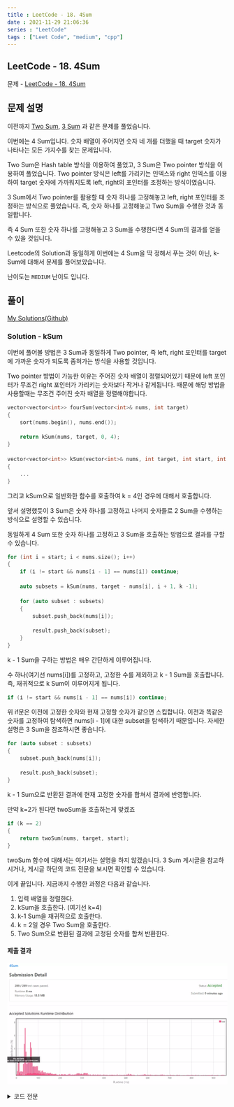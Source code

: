 ```yaml
---
title : LeetCode - 18. 4Sum
date : 2021-11-29 21:06:36
series : "LeetCode"
tags : ["Leet Code", "medium", "cpp"]
---
```


## LeetCode - 18. 4Sum
문제 - [LeetCode - 18. 4Sum](https://leetcode.com/problems/4sum/)

## 문제 설명
이전까지 [Two Sum](https://jaehee.dev/#/post/1), [3 Sum](https://jaehee.dev/#/post/15) 과 같은 문제를 풀었습니다.

이번에는 4 Sum입니다. 숫자 배열이 주어지면 숫자 네 개를 더했을 때 target 숫자가 나타나는 모든 가지수를 찾는 문제입니다. 

Two Sum은 Hash table 방식을 이용하여 풀었고, 3 Sum은 Two pointer 방식을 이용하여 풀었습니다. Two pointer 방식은 left를 가리키는 인덱스와 right 인덱스를 이용하여 target 숫자에 가까워지도록 left, right의 포인터를 조정하는 방식이였습니다.

3 Sum에서 Two pointer를 활용할 때 숫자 하나를 고정해놓고 left, right 포인터를 조정하는 방식으로 풀었습니다. 즉, 숫자 하나를 고정해놓고 Two Sum을 수행한 것과 동일합니다.

즉 4 Sum 또한 숫자 하나를 고정해놓고 3 Sum을 수행한다면 4 Sum의 결과를 얻을 수 있을 것입니다.

Leetcode의 Solution과 동일하게 이번에는 4 Sum을 딱 정해서 푸는 것이 아닌, k-Sum에 대해서 문제를 풀어보았습니다.

난이도는 `MEDIUM` 난이도 입니다.

## 풀이
[My Solutions(Github)](https://github.com/LDobac/leetcode/tree/master/18.%204Sum)

### Solution - kSum

이번에 풀어볼 방법은 3 Sum과 동일하게 Two pointer, 즉 left, right 포인터를 target에 가까운 숫자가 되도록 좁혀가는 방식을 사용할 것입니다. 

Two pointer 방법이 가능한 이유는 주어진 숫자 배열이 정렬되어있기 때문에 left 포인터가 무조건 right 포인터가 가리키는 숫자보다 작거나 같게됩니다. 때문에 해당 방법을 사용할때는 무조건 주어진 숫자 배열을 정렬해야합니다.

```cpp
vector<vector<int>> fourSum(vector<int>& nums, int target) 
{
    sort(nums.begin(), nums.end());

    return kSum(nums, target, 0, 4);
}

vector<vector<int>> kSum(vector<int>& nums, int target, int start, int k)
{
    ...
}
```

그리고 kSum으로 일반화한 함수를 호출하여 k = 4인 경우에 대해서 호출합니다.

앞서 설명했듯이 3 Sum은 숫자 하나를 고정하고 나머지 숫자들로 2 Sum을 수행하는 방식으로 설명할 수 있습니다.

동일하게 4 Sum 또한 숫자 하나를 고정하고 3 Sum을 호출하는 방법으로 결과를 구할 수 있습니다.

```cpp
for (int i = start; i < nums.size(); i++)
{
    if (i != start && nums[i - 1] == nums[i]) continue;

    auto subsets = kSum(nums, target - nums[i], i + 1, k -1);

    for (auto subset : subsets)
    {
        subset.push_back(nums[i]);

        result.push_back(subset);
    }
}
```

k - 1 Sum을 구하는 방법은 매우 간단하게 이루어집니다.

수 하나(여기선 nums[i])를 고정하고, 고정한 수를 제외하고 k - 1 Sum을 호출합니다. 즉, 재귀적으로 k Sum이 이루어지게 됩니다.

```cpp
if (i != start && nums[i - 1] == nums[i]) continue;
```

위 if문은 이전에 고정한 숫자와 현재 고정할 숫자가 같으면 스킵합니다. 이전과 똑같은 숫자를 고정하여 탐색하면 nums[i - 1]에 대한 subset을 탐색하기 때문입니다. 자세한 설명은 3 Sum을 참조하시면 좋습니다.

```cpp
for (auto subset : subsets)
{
    subset.push_back(nums[i]);

    result.push_back(subset);
}
```

k - 1 Sum으로 반환된 결과에 현재 고정한 숫자를 합쳐서 결과에 반영합니다.

만약 k=2가 된다면 twoSum을 호출하는게 맞겠죠
```cpp
if (k == 2)
{
    return twoSum(nums, target, start);
}
```

twoSum 함수에 대해서는 여기서는 설명을 하지 않겠습니다. 3 Sum 게시글을 참고하시거나, 게시글 하단의 코드 전문을 보시면 확인할 수 있습니다.

이게 끝입니다. 지금까지 수행한 과정은 다음과 같습니다.
1. 입력 배열을 정렬한다.
2. kSum을 호출한다. (여기선 k=4)
3. k-1 Sum을 재귀적으로 호출한다.
4. k = 2일 경우 Two Sum을 호출한다.
5. Two Sum으로 반환된 결과에 고정된 숫자를 합쳐 반환한다. 

#### 제출 결과
![Solution 1 result](./assets/images/leet_code/18/result_1.webp)

<details>
<summary>코드 전문</summary>

```cpp
class Solution 
{
public:
    vector<vector<int>> fourSum(vector<int>& nums, int target) 
    {
        sort(nums.begin(), nums.end());

        return kSum(nums, target, 0, 4);
    }

    vector<vector<int>> kSum(vector<int>& nums, int target, int start, int k)
    {
        vector<vector<int>> result;

        if (start >= nums.size())
        {
            return result;
        }

        int average = target / k;

        if  (nums[start] > average || average > nums.back()) 
        {
            return result;
        }

        if (k == 2)
        {
            return twoSum(nums, target, start);
        }

        for (int i = start; i < nums.size(); i++)
        {
            if (i != start && nums[i - 1] == nums[i]) continue;

            auto subsets = kSum(nums, target - nums[i], i + 1, k -1);

            for (auto subset : subsets)
            {
                subset.push_back(nums[i]);

                result.push_back(subset);
            }
        }
        
        return result;
    }

    vector<vector<int>> twoSum(vector<int>& nums, int target, int start)
    {
        vector<vector<int>> result;

        int left = start;
        int right = nums.size() - 1;

        while (left < right)
        {
            int sum = nums[left] + nums[right];

            if (sum < target)
            {
                left++;
            }
            else if (sum > target)
            {
                right--;
            }
            else
            {
                 result.push_back({nums[left], nums[right]});

                left++;
                while (nums[left] == nums[left - 1] && left < right) left++;
            }
        }

        return result;
    }
};
```

</details>
